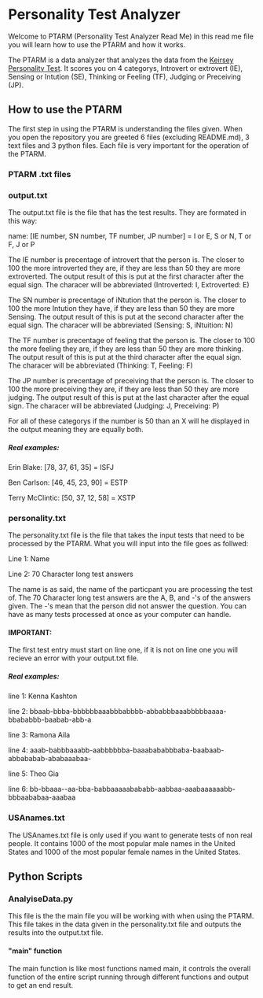 # Personality Test Analyzer
Welcome to PTARM (Personality Test Analyzer Read Me) in this read me file you will learn how to use the PTARM and how it works. 

The PTARM is a data analyzer that analyzes the data from the [Keirsey Personality Test](https://www.keirsey.com/). It scores you on 4 categorys, Introvert or extrovert (IE), Sensing or Intution (SE), Thinking or Feeling (TF), Judging or Preceiving (JP).

## How to use the PTARM
The first step in using the PTARM is understanding the files given. When you open the repository you are greeted 6 files (excluding README.md), 3 text files and 3 python files. Each file is very important for the operation of the PTARM.

### PTARM .txt files


### output.txt
The output.txt file is the file that has the test results. They are formated in this way:

name: [IE number, SN number, TF number, JP number] = I or E, S or N, T or F, J or P

The IE number is precentage of introvert that the person is. The closer to 100 the more introverted they are, if they are less than 50 they are more extroverted.
The output result of this is put at the first character after the equal sign. The characer will be abbreviated (Introverted: I, Extroverted: E)

The SN number is precentage of iNtution that the person is. The closer to 100 the more Intution they have, if they are less than 50 they are more Sensing.
The output result of this is put at the second character after the equal sign. The characer will be abbreviated (Sensing: S, iNtuition: N)

The TF number is precentage of feeling that the person is. The closer to 100 the more feeling they are, if they are less than 50 they are more thinking.
The output result of this is put at the third character after the equal sign. The characer will be abbreviated (Thinking: T, Feeling: F)

The JP number is precentage of preceiving that the person is. The closer to 100 the more preceiving they are, if they are less than 50 they are more judging.
The output result of this is put at the last character after the equal sign. The characer will be abbreviated (Judging: J, Preceiving: P)

For all of these categorys if the number is 50 than an X will he displayed in the output meaning they are equally both.

##### Real examples:

Erin Blake: [78, 37, 61, 35] = ISFJ

Ben Carlson: [46, 45, 23, 90] = ESTP

Terry McClintic: [50, 37, 12, 58] = XSTP

### personality.txt
The personality.txt file is the file that takes the input tests that need to be processed by the PTARM. What you will input into the file goes as follwed:

Line 1: Name

Line 2: 70 Character long test answers 

The name is as said, the name of the particpant you are processing the test of. 
The 70 Character long test answers are the A, B, and -'s of the answers given. The -'s mean that the person did not answer the question.
You can have as many tests processed at once as your computer can handle. 

#### IMPORTANT:
The first test entry must start on line one, if it is not on line one you will recieve an error with your output.txt file.

##### Real examples:

line 1: Kenna Kashton

line 2: bbaab-bbba-bbbbbbaaabbbabbbb-abbabbbaaabbbbbaaaa-bbababbb-baabab-abb-a

line 3: Ramona Aila

line 4: aaab-babbbaaabb-aabbbbbba-baaabababbbaba-baabaab-abbababab-ababaaabaa-

line 5: Theo Gia

line 6: bb-bbaaa--aa-bba-babbaaaaabababb-aabbaa-aaabaaaaaabb-bbbaababaa-aaabaa

### USAnames.txt
The USAnames.txt file is only used if you want to generate tests of non real people. It contains 1000 of the most popular male names in the United States and 1000 of the most popular female names in the United States.



## Python Scripts

### AnalyiseData.py
This file is the the main file you will be working with when using the PTARM. This file takes in the data given in the personality.txt file and outputs the results into the output.txt file.

#### "main" function
The main function is like most functions named main, it controls the overall function of the entire script running through different functions and output to get an end result.



